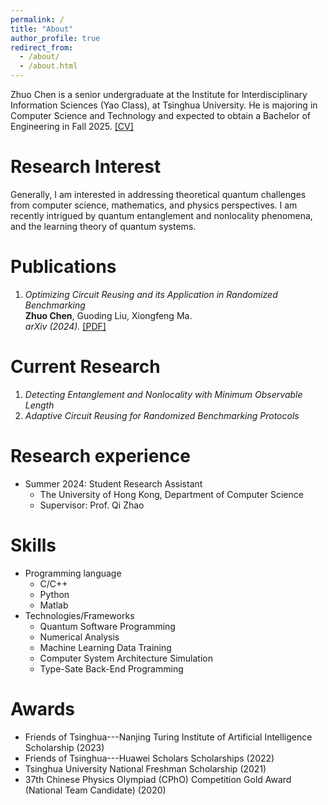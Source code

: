 ```yaml
---
permalink: /
title: "About"
author_profile: true
redirect_from: 
  - /about/
  - /about.html
---
```


Zhuo Chen is a senior undergraduate at the Institute for Interdisciplinary Information Sciences (Yao Class), at Tsinghua University.
He is majoring in Computer Science and Technology and expected to obtain a Bachelor of Engineering in Fall 2025. <a href="{{base.url}}/files/CV.pdf" target="_blank">\[CV\]</a>


Research Interest
======
Generally, I am interested in addressing theoretical quantum challenges from computer science, mathematics, and physics perspectives. I am recently intrigued by quantum entanglement and nonlocality phenomena, and the learning theory of quantum systems.

Publications
======
1. *Optimizing Circuit Reusing and its Application in Randomized Benchmarking* <br>
**Zhuo Chen**, Guoding Liu, Xiongfeng Ma. <br>
*arXiv (2024).* <a href="{{base.url}}/files/paper1.pdf" target="_blank">\[PDF\]</a>

Current Research
======
1. *Detecting Entanglement and Nonlocality with Minimum Observable Length*
2. *Adaptive Circuit Reusing for Randomized Benchmarking Protocols*

Research experience
======
* Summer 2024: Student Research Assistant
  * The University of Hong Kong, Department of Computer Science
  * Supervisor: Prof. Qi Zhao

Skills
======
* Programming language
  * C/C++
  * Python
  * Matlab
* Technologies/Frameworks
  * Quantum Software Programming
  * Numerical Analysis
  * Machine Learning Data Training
  * Computer System Architecture Simulation
  * Type-Sate Back-End Programming
 
Awards
======
* Friends of Tsinghua---Nanjing Turing Institute of Artificial Intelligence Scholarship (2023)
* Friends of Tsinghua---Huawei Scholars Scholarships (2022)
* Tsinghua University National Freshman Scholarship (2021)
* 37th Chinese Physics Olympiad (CPhO) Competition Gold Award (National Team Candidate) (2020)

